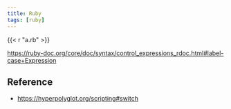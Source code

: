 ```yaml
---
title: Ruby
tags: [ruby]
---
```


{{< r "a.rb" >}}

<https://ruby-doc.org/core/doc/syntax/control_expressions_rdoc.html#label-case+Expression>

## Reference

- <https://hyperpolyglot.org/scripting#switch>
